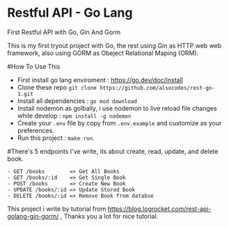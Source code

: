 # Restful API - Go Lang
First Restful API with Go, Gin And Gorm

This is my first tryout project with Go, the rest using Gin as HTTP web web framework, also using GORM as Obeject Relational Maping (ORM).

#How To Use This

- First install go lang enviroment : https://go.dev/doc/install
- Clone these repo ```git clone https://github.com/alsocodes/rest-go-1.git```
- Install all dependencies : ```` go mod download ````
- Install nodemon as golbally, i use nodemon to live reload file changes while develop : ```npm install -g nodemon```
- Create your ```.env``` file by copy from ```.env.example``` and customize as your preferences.
- Run this project : ```make run```.

#There's 5 endpoints I've write, its about create, read, update, and delete book.
```
- GET /books        => Get All Books
- GET /books/:id    => Get Single Book
- POST /books       => Create New Book
- UPDATE /books/:id => Update Stored Book
- DELETE /books/:id => Remove Book from databse
```
This project i write by tutorial from https://blog.logrocket.com/rest-api-golang-gin-gorm/ , Thanks you a lot for nice tutorial.

